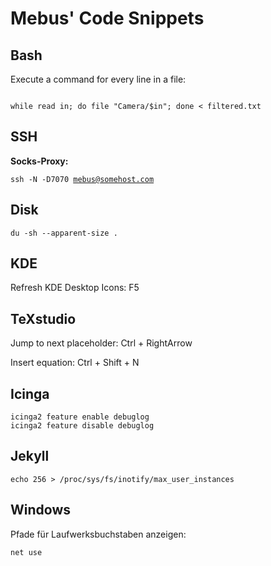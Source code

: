 Mebus' Code Snippets
=====================

Bash
----------

Execute a command for every line in a file:

<code>
while read in; do file "Camera/$in"; done < filtered.txt
</code>

SSH
----------

**Socks-Proxy:**

<code>ssh -N -D7070 mebus@somehost.com</code>

Disk
----------

<code>du -sh --apparent-size .</code>

KDE
----------

Refresh KDE Desktop Icons: F5

TeXstudio
----------

Jump to next placeholder: Ctrl + RightArrow

Insert equation: Ctrl + Shift + N

Icinga
----------

```
icinga2 feature enable debuglog
icinga2 feature disable debuglog
```

Jekyll
----------

```
echo 256 > /proc/sys/fs/inotify/max_user_instances
```

Windows
----------

Pfade für Laufwerksbuchstaben anzeigen:

```
net use
```
